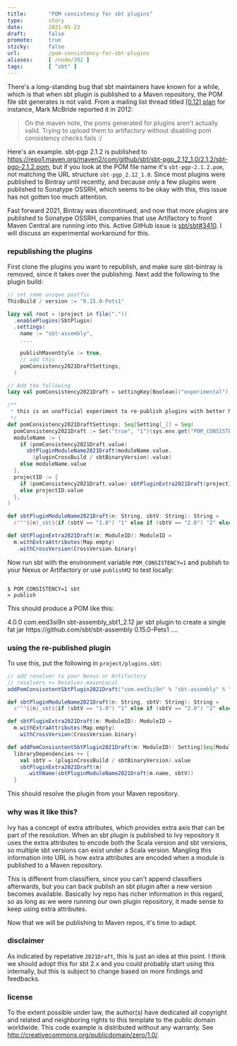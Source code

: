 ```yaml
---
title:       "POM consistency for sbt plugins"
type:        story
date:        2021-05-23
draft:       false
promote:     true
sticky:      false
url:         /pom-consistency-for-sbt-plugins
aliases:     [ /node/392 ]
tags:        [ "sbt" ]
---
```


There's a long-standing bug that sbt maintainers have known for a while, which is that when sbt plugin is published to a Maven repository, the POM file sbt generates is not valid. From a mailing list thread titled [[0.12] plan](https://groups.google.com/g/simple-build-tool/c/qH7xE0jvBMk/m/LMt6wlkTMRoJ) for instance, Mark McBride reported it in 2012:

> On the maven note, the poms generated for plugins aren't actually
> valid. Trying to upload them to artifactory without disabling pom
> consistency checks fails :/

Here's an example. sbt-pgp 2.1.2 is published to <https://repo1.maven.org/maven2/com/github/sbt/sbt-pgp_2.12_1.0/2.1.2/sbt-pgp-2.1.2.pom>, but if you look at the POM file name it's `sbt-pgp-2.1.2.pom`, not matching the URL structure `sbt-pgp_2.12_1.0`. Since most plugins were published to Bintray until recently, and because only a few plugins were published to Sonatype OSSRH, which seems to be okay with this, this issue has not gotten too much attention.

Fast forward 2021, Bintray was discontinued, and now that more plugins are published to Sonatype OSSRH, companies that use Artifactory to front Maven Central are running into this. Active GitHub issue is [sbt/sbt#3410](https://github.com/sbt/sbt/issues/3410). I will discuss an experimental workaround for this.

### republishing the plugins

First clone the plugins you want to republish, and make sure sbt-bintray is removed, since it takes over the publishing. Next add the following to the plugin build:

```scala
// set some unique postfix
ThisBuild / version := "0.15.0-Pets1"

lazy val root = (project in file("."))
  .enablePlugins(SbtPlugin)
  .settings(
    name := "sbt-assembly",
    ....

    publishMavenStyle := true,
    // add this
    pomConsistency2021DraftSettings,
  )

// Add the following
lazy val pomConsistency2021Draft = settingKey[Boolean]("experimental")

/**
 * this is an unofficial experiment to re-publish plugins with better Maven compatibility
 */
def pomConsistency2021DraftSettings: Seq[Setting[_]] = Seq(
  pomConsistency2021Draft := Set("true", "1")(sys.env.get("POM_CONSISTENCY").getOrElse("false")),
  moduleName := {
    if (pomConsistency2021Draft.value)
      sbtPluginModuleName2021Draft(moduleName.value,
        (pluginCrossBuild / sbtBinaryVersion).value)
    else moduleName.value
  },
  projectID := {
    if (pomConsistency2021Draft.value) sbtPluginExtra2021Draft(projectID.value)
    else projectID.value
  },
)

def sbtPluginModuleName2021Draft(n: String, sbtV: String): String =
  s"""${n}_sbt${if (sbtV == "1.0") "1" else if (sbtV == "2.0") "2" else sbtV}"""

def sbtPluginExtra2021Draft(m: ModuleID): ModuleID =
  m.withExtraAttributes(Map.empty)
   .withCrossVersion(CrossVersion.binary)
```

Now run sbt with the environment variable `POM_CONSISTENCY=1` and publish to your Nexus or Artifactory or use `publishM2` to test locally:

<code>
$ POM_CONSISTENCY=1 sbt
> publish
</code>

This should produce a POM like this:

<xml>
<project xsi:schemaLocation="http://maven.apache.org/POM/4.0.0 http://maven.apache.org/xsd/maven-4.0.0.xsd" xmlns:xsi="http://www.w3.org/2001/XMLSchema-instance" xmlns="http://maven.apache.org/POM/4.0.0">
    <modelVersion>4.0.0</modelVersion>
    <groupId>com.eed3si9n</groupId>
    <artifactId>sbt-assembly_sbt1_2.12</artifactId>
    <packaging>jar</packaging>
    <description>sbt plugin to create a single fat jar</description>
    <url>https://github.com/sbt/sbt-assembly</url>
    <version>0.15.0-Pets1</version>
    ....
</project>
</xml>

### using the re-published plugin

To use this, put the following in `project/plugins.sbt`:

```scala
// add resolver to your Nexus or Artifactory
// resolvers += Resolver.mavenLocal
addPomConsisntentSbtPlugin2021Draft("com.eed3si9n" % "sbt-assembly" % "0.15.0-Pets1")

def sbtPluginModuleName2021Draft(n: String, sbtV: String): String =
  s"""${n}_sbt${if (sbtV == "1.0") "1" else if (sbtV == "2.0") "2" else sbtV}"""

def sbtPluginExtra2021Draft(m: ModuleID): ModuleID =
  m.withExtraAttributes(Map.empty)
   .withCrossVersion(CrossVersion.binary)

def addPomConsisntentSbtPlugin2021Draft(m: ModuleID): Setting[Seq[ModuleID]] =
  libraryDependencies += {
    val sbtV = (pluginCrossBuild / sbtBinaryVersion).value
    sbtPluginExtra2021Draft(m)
      .withName(sbtPluginModuleName2021Draft(m.name, sbtV))
  }
```

This should resolve the plugin from your Maven repository.

### why was it like this?

Ivy has a concept of extra attributes, which provides extra axis that can be part of the resolution. When an sbt plugin is published to Ivy repository it uses the extra attributes to encode both the Scala version and sbt versions, so multiple sbt versions can exist under a Scala version. Mangling this information into URL is how extra attributes are encoded when a module is published to a Maven repository.

This is different from classifiers, since you can't append classifiers afterwards, but you can back publish an sbt plugin after a new version becomes available. Basically Ivy repo has richer information in this regard, so as long as we were running our own plugin repository, it made sense to keep using extra attributes.

Now that we will be publishing to Maven repos, it's time to adapt.

### disclaimer

As indicated by repetative `2021Draft`, this is just an idea at this point. I think we should adopt this for sbt 2.x and you could probably start using this internally, but this is subject to change based on more findings and feedbacks.

### license

To the extent possible under law, the author(s) have dedicated all copyright and related and neighboring rights to this template to the public domain worldwide. This code example is distributed without any warranty. See http://creativecommons.org/publicdomain/zero/1.0/.
